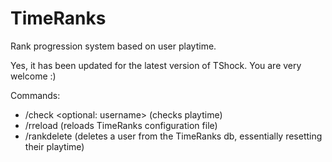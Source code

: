 # TimeRanks

Rank progression system based on user playtime.

Yes, it has been updated for the latest version of TShock. You are very welcome :)

Commands:
- /check <optional: username> (checks playtime)
- /rreload (reloads TimeRanks configuration file)
- /rankdelete <username> (deletes a user from the TimeRanks db, essentially resetting their playtime)
